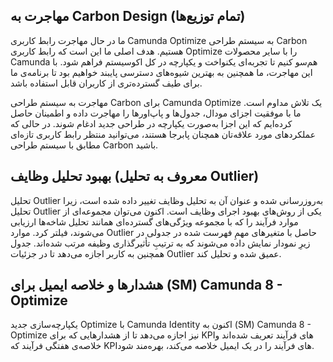 ## مهاجرت به Carbon Design (تمام توزیع‌ها)

ما در حال مهاجرت رابط کاربری Camunda Optimize به سیستم طراحی Carbon هستیم. هدف اصلی ما این است که رابط کاربری Optimize را با سایر محصولات Camunda هم‌سو کنیم تا تجربه‌ای یکنواخت و یکپارچه در کل اکوسیستم فراهم شود. با این مهاجرت، ما همچنین به بهترین شیوه‌های دسترسی پایبند خواهیم بود تا برنامه‌ی ما برای طیف گسترده‌تری از کاربران قابل استفاده باشد.

مهاجرت به سیستم طراحی Carbon برای Camunda Optimize یک تلاش مداوم است. ما با موفقیت اجزای مودال، جدول‌ها و پاپ‌اورها را مهاجرت داده‌ و اطمینان حاصل کرده‌ایم که این اجزا به‌صورت یکپارچه در طراحی جدید ادغام شوند. در حالی که عملکردهای مورد علاقه‌تان همچنان پابرجا هستند، می‌توانید منتظر رابط کاربری تازه‌ای مطابق با سیستم طراحی Carbon باشید.

## بهبود تحلیل وظایف (معروف به تحلیل Outlier)

تحلیل Outlier به‌روزرسانی شده و عنوان آن به تحلیل وظایف تغییر داده شده است، زیرا تحلیل Outlier یکی از روش‌های بهبود اجرای وظایف است. اکنون می‌توان مجموعه‌ای از موارد فرآیند را که با مجموعه ویژگی‌های گسترده‌ای همانند تحلیل شاخه‌ها ارزیابی می‌شوند، فیلتر کرد. موارد Outlier حاصل با متغیرهای مهمِ فهرست شده در جدولی در زیرِ نمودار نمایش داده می‌شوند که به ترتیبِ تأثیرگذاری وظیفه مرتب شده‌اند. جدول همچنین به کاربر اجازه می‌دهد تا در جزئیات Outlier عمیق شده و تحلیل کند.

## هشدارها و خلاصه ایمیل برای (SM) Camunda 8 - Optimize

یکپارچه‌سازی جدید Optimize با Camunda Identity اکنون به (SM) Camunda 8 - Optimize نیز اجازه می‌دهد تا از هشدارهایی که برای KPIهای فرآیند تعریف شده‌اند و خلاصه‌ی هفتگی فرآیند که KPIهای فرآیند را در یک ایمیل خلاصه می‌کند، بهره‌مند شود.

